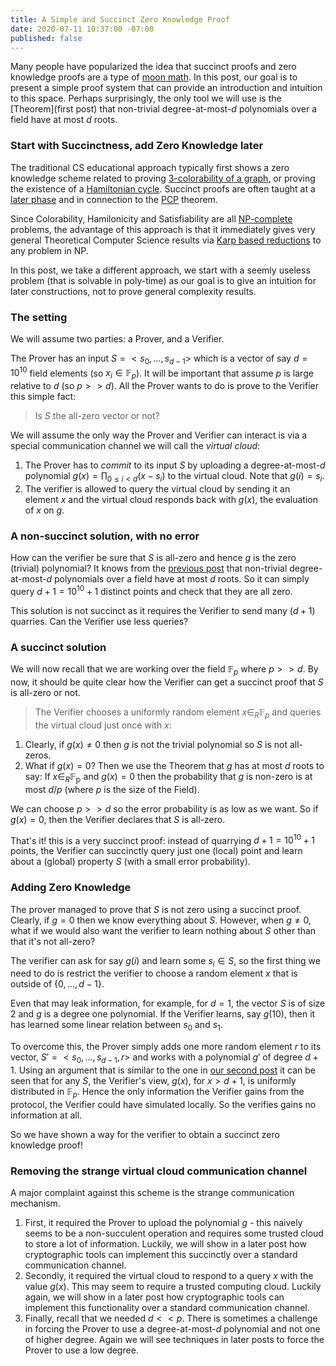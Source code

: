 ```yaml
---
title: A Simple and Succinct Zero Knowledge Proof
date: 2020-07-11 10:37:00 -07:00
published: false
---
```


Many people have popularized the idea that succinct proofs and zero knowledge proofs are a type of [moon math](https://medium.com/@VitalikButerin/quadratic-arithmetic-programs-from-zero-to-hero-f6d558cea649). In this post, our goal is to present a simple proof system that can provide an introduction and intuition to this space. Perhaps surprisingly, the only tool we will use is the [Theorem](first post) that non-trivial degree-at-most-$d$ polynomials over a field have at most $d$ roots.

### Start with Succinctness, add Zero Knowledge later
The traditional CS educational approach typically first shows a zero knowledge scheme related to proving [3-colorability of a graph](https://crypto.stanford.edu/cs355/18sp/lec3.pdf), or proving the existence of a [Hamiltonian cycle](https://people.eecs.berkeley.edu/~sanjamg/classes/cs294-spring16/scribes/7.pdf). Succinct proofs are often taught at a [later phase](https://crypto.stanford.edu/cs355/19sp/lec17.pdf) and in connection to the [PCP](https://en.wikipedia.org/wiki/PCP_theorem) theorem.

Since Colorability, Hamilonicity and Satisfiability are all [NP-complete](https://en.wikipedia.org/wiki/NP-completeness) problems, the advantage of this approach is that it immediately gives very general Theoretical Computer Science results via [Karp based reductions](https://en.wikipedia.org/wiki/Polynomial-time_reduction) to any problem in NP.

In this post, we take a different approach, we start with a seemly useless problem (that is solvable in poly-time) as our goal is to give an intuition for later constructions, not to prove general complexity results.

### The setting
We will assume two parties: a Prover, and a Verifier.

The Prover has an input $S=<s_0,\dots,s_{d-1}>$ which is a vector of say $d=10^10$ field elements (so $x_i \in \mathbb{F}_p$). It will be important that assume $p$ is large relative to $d$ (so $p >> d$). All the Prover wants to do is prove to the Verifier this simple fact:
> Is $S$ the all-zero vector or not?

We will assume the only way the Prover and Verifier can interact is via a special communication channel we will call the *virtual cloud*:
1. The Prover has to *commit* to its input $S$ by uploading a degree-at-most-$d$ polynomial $g(x)=\prod_{0 \leq i <d} (x-s_i)$ to the virtual cloud. Note that $g(i)=s_i$.
2. The verifier is allowed to query the virtual cloud by sending it an element $x$ and the virtual cloud responds back with $g(x)$, the evaluation of $x$ on $g$.


### A non-succinct solution, with no error
How can the verifier be sure that $S$ is all-zero and hence $g$ is the zero (trivial) polynomial? It knows from the [previous post](...) that non-trivial degree-at-most-$d$ polynomials over a field have at most $d$ roots. So it can simply query $d+1=10^10 +1$ distinct points and check that they are all zero.

This solution is not succinct as it requires the Verifier to send many ($d+1$) quarries. Can the Verifier use less queries?

### A succinct solution
We will now recall that we are working over the field $\mathbb{F}_p$ where $p>>d$. By now, it should be quite clear how the Verifier can get a succinct proof that $S$ is all-zero or not.

> The Verifier chooses a uniformly random element $x \in_R \mathbb{F}_p$ and queries the virtual cloud just once with $x$:

1. Clearly, if $g(x) \neq 0$ then $g$ is not the trivial polynomial so $S$ is not all-zeros.
2. What if $g(x)=0$? Then we use the Theorem that $g$ has at most $d$ roots to say: If $x\in_R \mathbb{F_p}$ and $g(x)=0$ then the probability that $g$ is non-zero is at most $d/p$ (where $p$ is the size of the Field).

We can choose $p>>d$ so the error probability is as low as we want. So if $g(x)=0$, then the Verifier declares that $S$ is all-zero.

That's it! this is a very succinct proof: instead of quarrying $d+1=10^10 +1$ points, the Verifier can succinctly query just one (local) point and learn about a (global) property $S$ (with a small error probability).

### Adding Zero Knowledge

The prover managed to prove that $S$ is not zero using a succinct proof. Clearly, if $g=0$ then we know everything about $S$. However, when $g\neq 0$, what if we would also want the verifier to learn nothing about $S$ other than that it's not all-zero?

The verifier can ask for say $g(i)$ and learn some $s_i \in S$, so the first thing we need to do is restrict the verifier to choose a random element $x$ that is outside of $\{0,\dots,d-1\}$.

Even that may leak information, for example, for $d=1$, the vector $S$ is of size $2$ and $g$ is a degree one polynomial. If the Verifier learns, say $g(10)$, then it has learned some linear relation between $s_0$ and $s_1$.

To overcome this, the Prover simply adds one more random element $r$ to its vector, $S'=<s_0,\dots,s_{d-1}, r>$ and works with a polynomial $g'$ of degree $d+1$. Using an argument that is similar to the one in [our second post](...) it can be seen that for any $S$, the Verifier's view, $g(x)$, for $x>d+1$, is uniformly distributed in $\mathbb{F}_p$. Hence the only information the Verifier gains from the protocol, the Verifier could have simulated locally. So the verifies gains no information at all.

So we have shown a way for the verifier to obtain a succinct zero knowledge proof!

### Removing the strange virtual cloud communication channel

A major complaint against this scheme is the strange communication mechanism.
1. First, it required the Prover to upload the polynomial $g$ - this naively seems to be a non-succulent operation and requires some trusted cloud to store a lot of information. Luckily, we will show in a later post how cryptographic tools can implement this succinctly over a standard communication channel.
2. Secondly, it required the virtual cloud to respond to a query $x$ with the value $g(x)$. This may seem to require a trusted computing cloud. Luckily again, we will show in a later post how cryptographic tools can implement this functionality over a standard communication channel.
3. Finally, recall that we needed $d<<p$. There is sometimes a challenge in forcing the Prover to use a degree-at-most-$d$ polynomial and not one of higher degree. Again we will see techniques in later posts to force the Prover to use a low degree.

